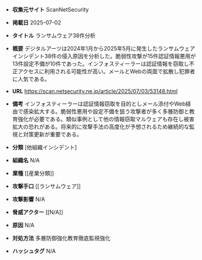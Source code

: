 - **収集元サイト**
ScanNetSecurity

- **掲載日**
2025-07-02

- **タイトル**
ランサムウェア38件分析

- **概要**
デジタルアーツは2024年1月から2025年5月に発生したランサムウェアインシデント38件の侵入原因を分析した。脆弱性攻撃が15件認証情報悪用が13件設定不備が10件であった。インフォスティーラーは認証情報を窃取し不正アクセスに利用される可能性が高い。メールとWebの両面で拡散し犯罪者に人気である。

- **URL**
https://scan.netsecurity.ne.jp/article/2025/07/03/53148.html

- **備考**
インフォスティーラーは認証情報窃取を目的としメール添付やWeb経由で感染拡大する。脆弱性悪用や設定不備を狙う攻撃者が多く多層防御と教育強化が必要である。類似事例として他の情報窃取マルウェアも存在し被害拡大の恐れがある。将来的に攻撃手法の高度化が予想されるため継続的な監視と対策更新が重要である。

- **分類**
[他組織インシデント]

- **組織名**
N/A

- **業種**
[[産業分類]]

- **攻撃手口**
[[ランサムウェア]]

- **攻撃影響**
N/A

- **脅威アクター**
[[N/A]]

- **原因**
N/A

- **対処方法**
多層防御強化教育徹底監視強化

- **ハッシュタグ**
N/A
